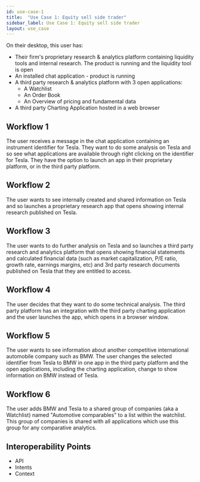 ```yaml
---
id: use-case-1
title:  "Use Case 1: Equity sell side trader"
sidebar_label: Use Case 1: Equity sell side trader
layout: use_case
---
```


On their desktop, this user has:
- Their firm's proprietary research & analytics platform containing liquidity tools and internal research. The product is running and the liquidity tool is open
- An installed chat application - product is running
- A third party research & analytics platform with 3 open applications:
    - A Watchlist
    - An Order Book
    - An Overview of pricing and fundamental data
- A third party Charting Application hosted in a web browser

## Workflow 1
The user receives a message in the chat application containing an instrument identifier for Tesla. They want to do some analysis on Tesla and so see what applications are available through right clicking on the identifier for Tesla. They have the option to launch an app in their proprietary platform, or in the third party platform.

## Workflow 2
The user wants to see internally created and shared information on Tesla and so launches a proprietary research app that opens showing internal research published on Tesla.

## Workflow 3
The user wants to do further analysis on Tesla and so launches a third party research and analytics platform that opens showing financial statements and calculated financial data (such as market capitalization, P/E ratio, growth rate, earnings margins, etc)  and 3rd party research documents published on Tesla that they are entitled to access.

## Workflow 4
The user decides that they want to do some technical analysis. The third party platform has an integration with the third party charting application and the user launches the app, which opens in a browser window.

## Workflow 5
The user wants to see information about another competitive international automobile company such as BMW.  The user changes the selected identifier from Tesla to BMW in one app in the third party platform and the open applications, including the charting application, change to show information on BMW instead of Tesla.

## Workflow 6
The user adds BMW and Tesla to a shared group of companies (aka a Watchlist) named "Automotive comparables" to a list within the watchlist.   This group of companies is shared with all applications which use this group for any comparative analytics.

## Interoperability Points
- API
- Intents
- Context
